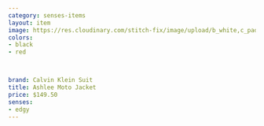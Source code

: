 ```yaml
---
category: senses-items
layout: item
image: https://res.cloudinary.com/stitch-fix/image/upload/b_white,c_pad,dpr_1.0,f_auto,h_150,q_auto,w_150/v1664406654/k9dlycm28vfo3ginsnnu.jpg
colors: 
- black
- red



brand: Calvin Klein Suit
title: Ashlee Moto Jacket
price: $149.50
senses:
- edgy
---
```







